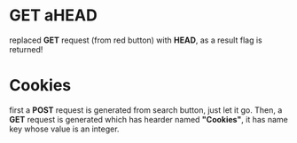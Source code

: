 # GET aHEAD
replaced **GET** request (from red button) with **HEAD**, as a result flag is returned!

# Cookies
first a **POST** request is generated from search button, just let it go. Then, a **GET** request is generated which has hearder named **"Cookies"**, it has name key whose value is an integer. 
<!--stackedit_data:
eyJoaXN0b3J5IjpbLTExNTM5MzcwNTddfQ==
-->